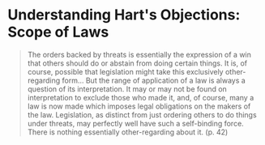 # Understanding Hart's Objections: Scope of Laws

> The orders backed by threats is essentially the expression of a win that others should do or abstain from doing certain things. It is, of course, possible that legislation might take this exclusively other-regarding form… But the range of application of a law is always a question of its interpretation. It may or may not be found on interpretation to exclude those who made it, and, of course, many a law is now made which imposes legal obligations on the makers of the law. Legislation, as distinct from just ordering others to do things under threats, may perfectly well have such a self-binding force. There is nothing essentially other-regarding about it. (p. 42)


